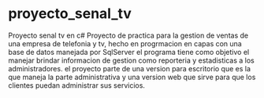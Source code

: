 # proyecto_senal_tv
Proyecto senal tv en c# 
Proyecto de practica para la gestion de ventas de una empresa de telefonia y tv, hecho en progrmacion en capas con una base de datos manejada por SqlServer el programa tiene como objetivo el manejar brindar informacion de gestion como reporteria y estadisticas a los administradores. el proyecto parte de una version para escritorio que es la que maneja la parte administrativa y una version web que sirve para que los clientes puedan administrar sus servicios.
